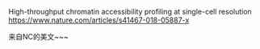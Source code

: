 High-throughput chromatin accessibility profiling at single-cell resolution  
https://www.nature.com/articles/s41467-018-05887-x

来自NC的美文~~~ 
